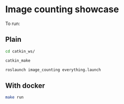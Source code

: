 # Image counting showcase

To run:

## Plain

```bash
cd catkin_ws/

catkin_make

roslaunch image_counting everything.launch
```

## With docker

```bash
make run
```
